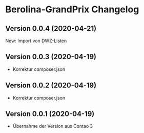 # Berolina-GrandPrix Changelog

## Version 0.0.4 (2020-04-21)

New: Import von DWZ-Listen

## Version 0.0.3 (2020-04-19)

- Korrektur composer.json

## Version 0.0.2 (2020-04-19)

- Korrektur composer.json

## Version 0.0.1 (2020-04-19)

- Übernahme der Version aus Contao 3
